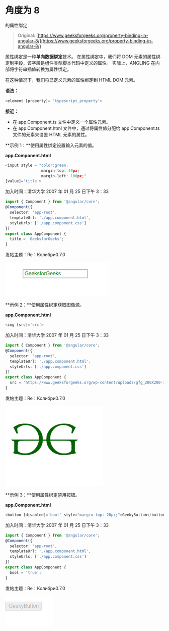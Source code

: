 # 角度为 8

的属性绑定

> Original: [https://www.geeksforgeeks.org/property-binding-in-angular-8/](https://www.geeksforgeeks.org/property-binding-in-angular-8/)

属性绑定是一种**单向数据绑定**技术。 在属性绑定中，我们将 DOM 元素的属性绑定到字段，该字段是组件类型脚本代码中定义的属性。 实际上，ANGLING 在内部将字符串插值转换为属性绑定。

在这种情况下，我们将已定义元素的属性绑定到 HTML DOM 元素。

**语法：**

```ts
<element [property]= 'typescript_property'>
```

**接近：**

*   在 app.Component.ts 文件中定义一个属性元素。
*   在 app.Component.html 文件中，通过将属性值分配给 app.Component.ts 文件的元素来设置 HTML 元素的属性。

**示例 1：**使用属性绑定设置输入元素的值。

**app.Component.html**

```ts
<input style = "color:green;
                margin-top: 40px; 
                margin-left: 100px;" 
[value]='title'>
```

加入时间：清华大学 2007 年 01 月 25 日下午 3：33

```ts
import { Component } from '@angular/core';    
@Component({    
  selector: 'app-root',    
  templateUrl: './app.component.html',    
  styleUrls: ['./app.component.css']    
})    
export class AppComponent {   
  title = 'GeeksforGeeks'; 
}
```

发帖主题：Re：Колибри0.7.0

![](img/f9b83d951575438e2f884ea5844de49c.png)

**示例 2：**使用属性绑定获取图像源。

**app.Component.html**

```ts
<img [src]='src'>
```

加入时间：清华大学 2007 年 01 月 25 日下午 3：33

```ts
import { Component } from '@angular/core';    
@Component({    
  selector: 'app-root',    
  templateUrl: './app.component.html',    
  styleUrls: ['./app.component.css']    
})    
export class AppComponent {   
  src = 'https://www.geeksforgeeks.org/wp-content/uploads/gfg_200X200-1.png'; 
}
```

发帖主题：Re：Колибри0.7.0

![](img/4af9d1742a2ed65b7bd93a592e868971.png)

**示例 3：**使用属性绑定禁用按钮。

**app.Component.html**

```ts
<button [disabled]='bool' style="margin-top: 20px;">GeekyButton</button>
```

加入时间：清华大学 2007 年 01 月 25 日下午 3：33

```ts
import { Component } from '@angular/core';    
@Component({    
  selector: 'app-root',    
  templateUrl: './app.component.html',    
  styleUrls: ['./app.component.css']    
})    
export class AppComponent {   
  bool = 'true'; 
}
```

发帖主题：Re：Колибри0.7.0

![](img/44755a3434d6ed0dbe4cba4fefb1acaf.png)